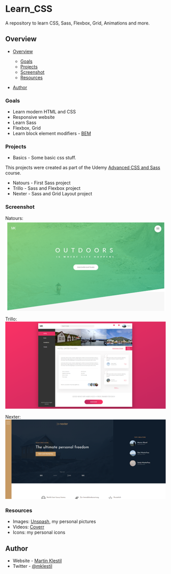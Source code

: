 # Learn_CSS
A repository to learn CSS, Sass, Flexbox, Grid, Animations and more.

## Overview

- [Overview](#overview)
  - [Goals](#goals)
  - [Projects](#projects)
  - [Screenshot](#screenshot)
  - [Resources](#resources)

- [Author](#author)


### Goals
- Learn modern HTML and CSS
- Responsive website
- Learn Sass 
- Flexbox, Grid
- Learn block element modifiers - [BEM](http://getbem.com/) 

### Projects
- Basics - Some basic css stuff.

This projects were created as part of the Udemy [Advanced CSS and Sass](https://www.udemy.com/course/advanced-css-and-sass/) course.

- Natours - First Sass project
- Trillo - Sass and Flexbox project
- Nexter - Sass and Grid Layout project

### Screenshot
Natours:
![](./images/screenshot-natours.png)

Trillo:
![](./images/screenshot-trillo.png)

Nexter:
![](./images/screenshot-nexter.png)

### Resources

- Images: [Unspash](https://unsplash.com), my personal pictures
- Videos: [Coverr](https//coverr.co/)
- Icons: my personal icons

## Author

- Website - [Martin Klestil](https://github.com/mklestil)
- Twitter - [@mklestil](https://twitter.com/MKlestil)
